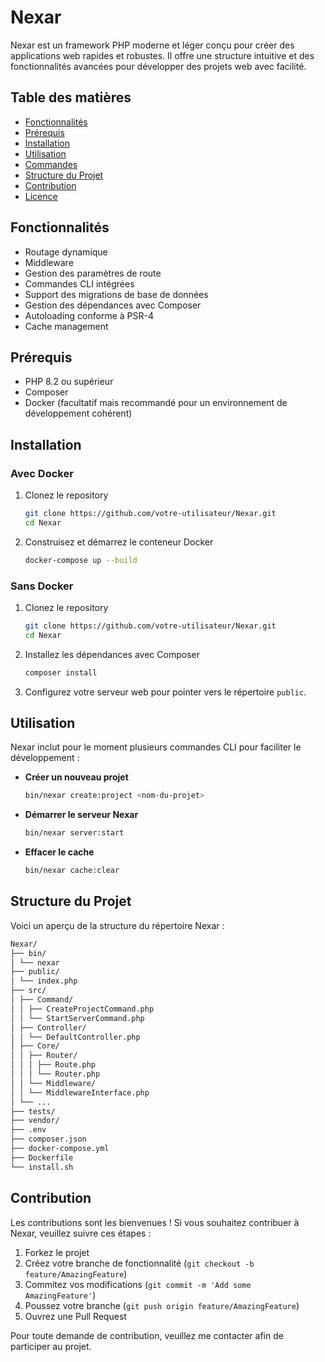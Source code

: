 # Nexar

Nexar est un framework PHP moderne et léger conçu pour créer des applications web rapides et robustes. Il offre une structure intuitive et des fonctionnalités avancées pour développer des projets web avec facilité.

## Table des matières

- [Fonctionnalités](#fonctionnalités)
- [Prérequis](#prérequis)
- [Installation](#installation)
- [Utilisation](#utilisation)
- [Commandes](#commandes)
- [Structure du Projet](#structure-du-projet)
- [Contribution](#contribution)
- [Licence](#licence)

## Fonctionnalités

- Routage dynamique
- Middleware
- Gestion des paramètres de route
- Commandes CLI intégrées
- Support des migrations de base de données
- Gestion des dépendances avec Composer
- Autoloading conforme à PSR-4
- Cache management

## Prérequis

- PHP 8.2 ou supérieur
- Composer
- Docker (facultatif mais recommandé pour un environnement de développement cohérent)

## Installation

### Avec Docker

1. Clonez le repository

    ```sh
    git clone https://github.com/votre-utilisateur/Nexar.git
    cd Nexar
    ```

2. Construisez et démarrez le conteneur Docker

    ```sh
    docker-compose up --build
    ```

### Sans Docker

1. Clonez le repository

    ```sh
    git clone https://github.com/votre-utilisateur/Nexar.git
    cd Nexar
    ```

2. Installez les dépendances avec Composer

    ```sh
    composer install
    ```

3. Configurez votre serveur web pour pointer vers le répertoire `public`.

## Utilisation


Nexar inclut pour le moment plusieurs commandes CLI pour faciliter le développement :

- **Créer un nouveau projet**

    ```sh
    bin/nexar create:project <nom-du-projet>
    ```

- **Démarrer le serveur Nexar**

    ```sh
    bin/nexar server:start
    ```

- **Effacer le cache**

    ```sh
    bin/nexar cache:clear
    ```

## Structure du Projet

Voici un aperçu de la structure du répertoire Nexar :

```sh
Nexar/
├── bin/
│ └── nexar
├── public/
│ └── index.php
├── src/
│ ├── Command/
│ │ ├── CreateProjectCommand.php
│ │ └── StartServerCommand.php
│ ├── Controller/
│ │ └── DefaultController.php
│ ├── Core/
│ │ ├── Router/
│ │ │ ├── Route.php
│ │ │ └── Router.php
│ │ └── Middleware/
│ │ └── MiddlewareInterface.php
│ └── ...
├── tests/
├── vendor/
├── .env
├── composer.json
├── docker-compose.yml
├── Dockerfile
└── install.sh
```

## Contribution

Les contributions sont les bienvenues ! Si vous souhaitez contribuer à Nexar, veuillez suivre ces étapes :

1. Forkez le projet
2. Créez votre branche de fonctionnalité (`git checkout -b feature/AmazingFeature`)
3. Commitez vos modifications (`git commit -m 'Add some AmazingFeature'`)
4. Poussez votre branche (`git push origin feature/AmazingFeature`)
5. Ouvrez une Pull Request

Pour toute demande de contribution, veuillez me contacter afin de participer au projet.

